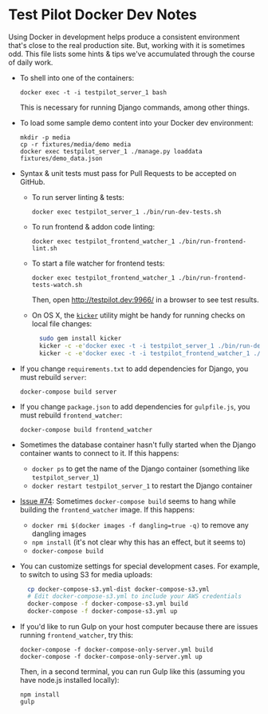 Test Pilot Docker Dev Notes
==========================

Using Docker in development helps produce a consistent environment that's close
to the real production site. But, working with it is sometimes odd. This file
lists some hints & tips we've accumulated through the course of daily work.

* To shell into one of the containers:

  `docker exec -t -i testpilot_server_1 bash`

  This is necessary for running Django commands, among other things.

* To load some sample demo content into your Docker dev environment:
  ```
  mkdir -p media
  cp -r fixtures/media/demo media
  docker exec testpilot_server_1 ./manage.py loaddata fixtures/demo_data.json
  ```

* Syntax & unit tests must pass for Pull Requests to be accepted on GitHub.

    * To run server linting & tests:

      `docker exec testpilot_server_1 ./bin/run-dev-tests.sh`

    * To run frontend & addon code linting:

      `docker exec testpilot_frontend_watcher_1 ./bin/run-frontend-lint.sh`

    * To start a file watcher for frontend tests:

      `docker exec testpilot_frontend_watcher_1 ./bin/run-frontend-tests-watch.sh`

      Then, open http://testpilot.dev:9966/ in a browser to see test results.

    * On OS X, the [`kicker`](https://github.com/alloy/kicker) utility might be
      handy for running checks on local file changes:
      ```bash
        sudo gem install kicker
        kicker -c -e'docker exec -t -i testpilot_server_1 ./bin/run-dev-tests.sh' ./testpilot
        kicker -c -e'docker exec -t -i testpilot_frontend_watcher_1 ./bin/run-frontend-tests.sh' ./testpilot/frontend/static-src ./addon
      ```

* If you change `requirements.txt` to add dependencies for Django, you must rebuild `server`:

  `docker-compose build server`

* If you change `package.json` to add dependencies for `gulpfile.js`, you must rebuild `frontend_watcher`:

  `docker-compose build frontend_watcher`

* Sometimes the database container hasn't fully started when the Django container wants to connect to it. If this happens:

  * `docker ps` to get the name of the Django container (something like `testpilot_server_1`)
  * `docker restart testpilot_server_1` to restart the Django container

* [Issue #74](https://github.com/mozilla/testpilot/issues/74): Sometimes `docker-compose build` seems to hang while building the
  `frontend_watcher` image. If this happens:

  * `docker rmi $(docker images -f dangling=true -q)` to remove any dangling images
  * `npm install` (it's not clear why this has an effect, but it seems to)
  * `docker-compose build`

[dc-bug]: https://github.com/docker/compose/issues/374

* You can customize settings for special development cases. For example, to
  switch to using S3 for media uploads:
  ```bash
    cp docker-compose-s3.yml-dist docker-compose-s3.yml
    # Edit docker-compose-s3.yml to include your AWS credentials
    docker-compose -f docker-compose-s3.yml build
    docker-compose -f docker-compose-s3.yml up
  ```

* If you'd like to run Gulp on your host computer because there are issues
  running `frontend_watcher`, try this:
  ```
  docker-compose -f docker-compose-only-server.yml build
  docker-compose -f docker-compose-only-server.yml up
  ```
  Then, in a second terminal, you can run Gulp like this (assuming you have
  node.js installed locally):
  ```
  npm install
  gulp
  ```
